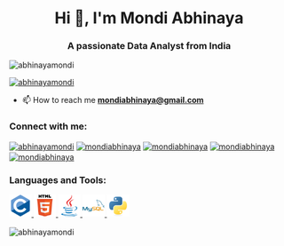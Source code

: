 <h1 align="center">Hi 👋, I'm Mondi Abhinaya</h1>
<h3 align="center">A passionate Data Analyst from India</h3>

<p align="left"> <img src="https://komarev.com/ghpvc/?username=abhinayamondi&label=Profile%20views&color=0e75b6&style=flat" alt="abhinayamondi" /> </p>

<p align="left"> <a href="https://github.com/ryo-ma/github-profile-trophy"><img src="https://github-profile-trophy.vercel.app/?username=abhinayamondi" alt="abhinayamondi" /></a> </p>

- 📫 How to reach me **mondiabhinaya@gmail.com**

<h3 align="left">Connect with me:</h3>
<p align="left">
<a href="https://linkedin.com/in/abhinayamondi" target="blank"><img align="center" src="https://raw.githubusercontent.com/rahuldkjain/github-profile-readme-generator/master/src/images/icons/Social/linked-in-alt.svg" alt="abhinayamondi" height="30" width="40" /></a>
<a href="https://www.codechef.com/users/mondiabhinaya" target="blank"><img align="center" src="https://cdn.jsdelivr.net/npm/simple-icons@3.1.0/icons/codechef.svg" alt="mondiabhinaya" height="30" width="40" /></a>
<a href="https://www.hackerrank.com/mondiabhinaya" target="blank"><img align="center" src="https://raw.githubusercontent.com/rahuldkjain/github-profile-readme-generator/master/src/images/icons/Social/hackerrank.svg" alt="mondiabhinaya" height="30" width="40" /></a>
<a href="https://www.leetcode.com/mondiabhinaya" target="blank"><img align="center" src="https://raw.githubusercontent.com/rahuldkjain/github-profile-readme-generator/master/src/images/icons/Social/leet-code.svg" alt="mondiabhinaya" height="30" width="40" /></a>
<a href="https://www.hackerearth.com/mondiabhinaya" target="blank"><img align="center" src="https://raw.githubusercontent.com/rahuldkjain/github-profile-readme-generator/master/src/images/icons/Social/hackerearth.svg" alt="mondiabhinaya" height="30" width="40" /></a>
</p>

<h3 align="left">Languages and Tools:</h3>
<p align="left"> <a href="https://www.cprogramming.com/" target="_blank" rel="noreferrer"> <img src="https://raw.githubusercontent.com/devicons/devicon/master/icons/c/c-original.svg" alt="c" width="40" height="40"/> </a> <a href="https://www.w3.org/html/" target="_blank" rel="noreferrer"> <img src="https://raw.githubusercontent.com/devicons/devicon/master/icons/html5/html5-original-wordmark.svg" alt="html5" width="40" height="40"/> </a> <a href="https://www.java.com" target="_blank" rel="noreferrer"> <img src="https://raw.githubusercontent.com/devicons/devicon/master/icons/java/java-original.svg" alt="java" width="40" height="40"/> </a> <a href="https://www.mysql.com/" target="_blank" rel="noreferrer"> <img src="https://raw.githubusercontent.com/devicons/devicon/master/icons/mysql/mysql-original-wordmark.svg" alt="mysql" width="40" height="40"/> </a> <a href="https://www.python.org" target="_blank" rel="noreferrer"> <img src="https://raw.githubusercontent.com/devicons/devicon/master/icons/python/python-original.svg" alt="python" width="40" height="40"/> </a> </p>

<p><img align="center" src="https://github-readme-stats.vercel.app/api/top-langs?username=abhinayamondi&show_icons=true&locale=en&layout=compact" alt="abhinayamondi" /></p>
